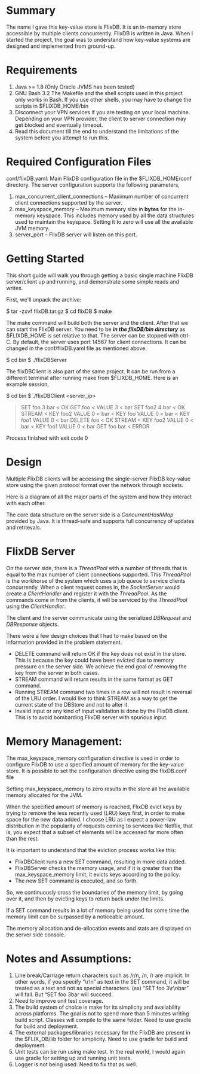 # Summary

The name I gave this key-value store is FlixDB. It is an in-memory store accessible by multiple clients concurrently. FlixDB is written in Java. When I started the project, the goal was to understand how key-value systems are designed and implemented from ground-up. 

# Requirements

1. Java >= 1.8 (Only Oracle JVMS has been tested)
2. GNU Bash 3.2 The Makefile and the shell scripts used in this project only works in
    Bash. If you use other shells, you may have to change the scripts in $FLIXDB_HOME/bin
3. Disconnect your VPN services if you are testing on your local machine. Depending on
    your VPN provider, the client to server connection may get blocked and eventually
    timeout.
4. Read this document till the end to understand the limitations of the system before you
    attempt to run this.

# Required Configuration Files

conf/flixDB.yaml: Main FlixDB configuration file in the $FLIXDB_HOME/conf
directory. The server configuration supports the following parameters,

1. max_concurrent_client_connections – Maximum number of concurrent
    client connections supported by the server.
2. max_keyspace_memory – Maximum memory size in **bytes** for the in-memory
    keyspace. This includes memory used by all the data structures used to maintain the
    keyspace. Setting it to zero will use all the available JVM memory.
3. server_port – FlixDB server will listen on this port.


# Getting Started

This short guide will walk you through getting a basic single machine FlixDB server/client up
and running, and demonstrate some simple reads and writes.

First, we'll unpack the archive:

$ tar -zxvf flixDB.tar.gz
$ cd flixDB
$ make

The make command will build both the server and the client. After that we can start the FlixDB
server. You need to be **_in the filxDB/bin directory_** as $FLIXDB_HOME is set relative to that.
The server can be stopped with ctrl-C. By default, the server uses port 14567 for client
connections. It can be changed in the conf/flixDB.yaml file as mentioned above.

$ cd bin
$ ./flixDBServer

The flixDBClient is also part of the same project. It can be run from a different terminal after
running make from $FLIXDB_HOME. Here is an example session,

$ cd bin
$ ./flixDBClient <server_ip>
> SET foo 3
> bar
< OK
> GET foo
< VALUE 3
< bar
> SET foo2 4
> bar
< OK
> STREAM
< KEY foo2 VALUE 0
< bar
< KEY foo VALUE 0
< bar
< KEY foo1 VALUE 0
< bar
> DELETE foo
< OK
> STREAM
< KEY foo2 VALUE 0
< bar
< KEY foo1 VALUE 0
< bar
> GET foo bar
< ERROR

Process finished with exit code 0

# Design

Multiple FlixDB clients will be accessing the single-server FlixDB key-value store using the given
protocol format over the network through sockets.

Here is a diagram of all the major parts of the system and how they interact with each other.

The core data structure on the server side is a _ConcurrentHashMap_ provided by Java. It is
thread-safe and supports full concurrency of updates and retrievals.

# FlixDB Server

On the server side, there is a _ThreadPool_ with a number of threads that is equal to the max
number of client connections supported. This _ThreadPool_ is the workhorse of the system which
uses a job queue to service clients concurrently. When a client request comes in, the
_SocketServer_ would create a _ClientHandler_ and register it with the _ThreadPool_. As the
commands come in from the clients, it will be serviced by the _ThreadPool_ using the
_ClientHandler_.

The client and the server communicate using the serialized _DBRequest_ and _DBResponse_ objects.

There were a few design choices that I had to make based on the information provided in the
problem statement.

- DELETE command will return OK if the key does not exist in the store. This is because
    the key could have been evicted due to memory pressure on the server side. We
    achieve the end goal of removing the key from the server in both cases.
- STREAM command will return results in the same format as GET command.
- Running STREAM command two times in a row will not result in reversal of the LRU
    order. I would like to think STREAM as a way to get the current state of the DBStore and
    not to alter it.
- Invalid input or any kind of input validation is done by the FlixDB client. This is to avoid
    bombarding FlixDB server with spurious input.

# Memory Management:

The max_keyspace_memory configuration directive is used in order to configure FlixDB to
use a specified amount of memory for the key-value store. It is possible to set the configuration
directive using the flixDB.conf file

Setting max_keyspace_memory to zero results in the store all the available memory
allocated for the JVM.

When the specified amount of memory is reached, FlixDB evict keys by trying to remove the
less recently used (LRU) keys first, in order to make space for the new data added. I choose LRU
as I expect a power-law distribution in the popularity of requests coming to services like Netflix,
that is, you expect that a subset of elements will be accessed far more often than the rest.

It is important to understand that the eviction process works like this:

- FlixDBClient runs a new SET command, resulting in more data added.
- FlixDBServer checks the memory usage, and if it is greater than the
    max_keyspace_memory limit, it evicts keys according to the policy.
- The new SET command is executed, and so forth.

So, we continuously cross the boundaries of the memory limit, by going over it, and then by
evicting keys to return back under the limits.

If a SET command results in a lot of memory being used for some time the memory limit can
be surpassed by a noticeable amount.

The memory allocation and de-allocation events and stats are displayed on the server side
console.

# Notes and Assumptions:

1. Line break/Carriage return characters such as /r/n, /n, /r are implicit. In other words, if
    you specify “\r\n” as text in the SET command, it will be treated as a text and not as
    special characters. (ex) “SET foo 3\r\nbar” will fail. But “SET foo 3<line break of OSX or
    Linux>bar will succeed.
2. Need to improve unit test coverage.
3. The build system of choice is make for its simplicity and availability across platforms.
    The goal is not to spend more than 5 minutes writing build script. Classes will compile to
    the same folder. Need to use gradle for build and deployment.
5. The external packages/libraries necessary for the FlixDB are present in the $FLIX_DB/lib
    folder for simplicity. Need to use gradle for build and deployment.
6. Unit tests can be run using make test. In the real world, I would again use gradle
    for setting up and running unit tests.
7. Logger is not being used. Need to fix that as well.

